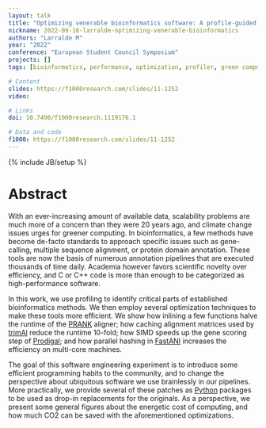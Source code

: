 ```yaml
---
layout: talk
title: "Optimizing venerable bioinformatics software: A profile-guided approach"
nickname: 2022-09-18-larralde-optimizing-venerable-bioinformatics
authors: "Larralde M"
year: "2022"
conference: "European Student Council Symposium"
projects: []
tags: [bioinformatics, performance, optimization, profiler, green computing, Python, Cython]

# Content
slides: https://f1000research.com/slides/11-1252
video:

# Links
doi: 10.7490/f1000research.1119176.1

# Data and code
f1000: https://f1000research.com/slides/11-1252
---
```

{% include JB/setup %}

# Abstract

With an ever-increasing amount of available data, scalability problems are much 
more of a concern than they were 20 years ago, and climate change issues urges 
for greener computing. In bioinformatics, a few methods have become de-facto 
standards to approach specific issues such as gene-calling, multiple sequence 
alignment, or protein domain annotation. These tools are now the basis of numerous 
annotation pipelines that are executed thousands of time daily. Academia however 
favors scientific novelty over efficiency, and C or C++ code is more than 
enough to be categorized as high-performance software.

In this work, we use profiling to identify critical parts of established 
bioinformatics methods. We then employ several optimization techniques to 
make these tools more efficient. We show how inlining a few functions halve 
the runtime of the [PRANK](https://ariloytynoja.github.io/prank-msa/) aligner; 
how caching alignment matrices used by [trimAl](http://trimal.cgenomics.org/) 
reduce the runtime 10-fold; how SIMD speeds up the gene scoring step of 
[Prodigal](https://github.com/hyattpd/Prodigal); and how parallel hashing in 
[FastANI](https://github.com/ParBLiSS/FastANI) increases the efficiency on 
multi-core machines.

The goal of this software engineering experiment is to introduce some efficient 
programming habits to the community, and to change the perspective about 
ubiquitous software we use brainlessly in our pipelines. More practically, we 
provide several of these patches as [Python](https://python.org) packages to 
be used as drop-in replacements for the originals. As a perspective, we 
present some general figures about the energetic cost of computing, and 
how much CO2 can be saved with the aforementioned optimizations.
